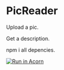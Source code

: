 # PicReader

Upload a pic. 

Get a description.


npm i all depencies. 

[![Run in Acorn](https://acorn.io/v1-ui/run/badge?image=index.docker.io+tgmeiner+pic-reader:dev&ref=timobuilds)](https://acorn.io/run/index.docker.io/tgmeiner/pic-reader:dev?ref=timobuilds)